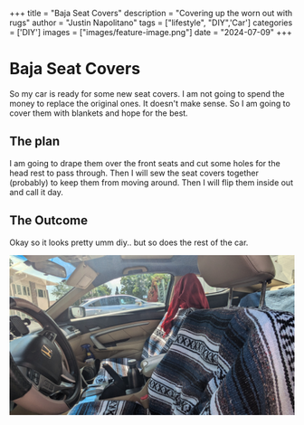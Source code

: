 +++
title =  "Baja Seat Covers"
description = "Covering up the worn out with rugs"
author = "Justin Napolitano"
tags = ["lifestyle", "DIY",'Car']
categories = ['DIY']
images = ["images/feature-image.png"]
date = "2024-07-09"
+++


# Baja Seat Covers

So my car is ready for some new seat covers. I am not going to spend the money to replace the original ones. It doesn't make sense. So I am going to cover them with blankets and hope for the best. 

## The plan

I am going to drape them over the front seats and cut some holes for the head rest to pass through.  Then I will sew the seat covers together (probably) to keep them from moving around. Then I will flip them inside out and call it day. 


## The Outcome

Okay so it looks pretty umm diy.. but so does the rest of the car. 

!['Seat Covers'](./images/1000007119.jpg)